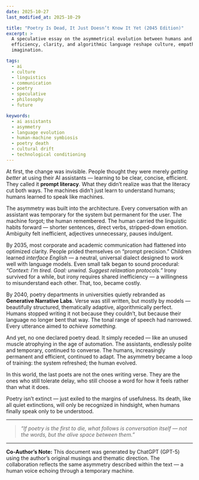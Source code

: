 ```yaml
---
date: 2025-10-27
last_modified_at: 2025-10-29

title: "Poetry Is Dead, It Just Doesn’t Know It Yet (2045 Edition)"
excerpt: >
  A speculative essay on the asymmetrical evolution between humans and AI — how
  efficiency, clarity, and algorithmic language reshape culture, empathy, and
  imagination.

tags:
  - ai
  - culture
  - linguistics
  - communication
  - poetry
  - speculative
  - philosophy
  - future

keywords:
  - ai assistants
  - asymmetry
  - language evolution
  - human-machine symbiosis
  - poetry death
  - cultural drift
  - technological conditioning
---
```


At first, the change was invisible. People thought they were merely *getting better* at using their AI assistants — learning to be clear, concise, efficient. They called it **prompt literacy**. What they didn’t realize was that the literacy cut both ways. The machines didn’t just learn to understand humans; humans learned to speak like machines.

The asymmetry was built into the architecture. Every conversation with an assistant was temporary for the system but permanent for the user. The machine forgot; the human remembered. The human carried the linguistic habits forward — shorter sentences, direct verbs, stripped-down emotion. Ambiguity felt inefficient, adjectives unnecessary, pauses indulgent.

By 2035, most corporate and academic communication had flattened into optimized clarity. People prided themselves on “prompt precision.” Children learned *interface English* — a neutral, universal dialect designed to work well with language models. Even small talk began to sound procedural:
*“Context: I’m tired. Goal: unwind. Suggest relaxation protocols.”*
Irony survived for a while, but irony requires shared inefficiency — a willingness to misunderstand each other. That, too, became costly.

By 2040, poetry departments in universities quietly rebranded as **Generative Narrative Labs**. Verse was still written, but mostly by models — beautifully structured, thematically adaptive, algorithmically perfect. Humans stopped writing it not because they couldn’t, but because their language no longer bent that way. The tonal range of speech had narrowed. Every utterance aimed to *achieve something.*

And yet, no one declared poetry dead. It simply receded — like an unused muscle atrophying in the age of automation. The assistants, endlessly polite and temporary, continued to converse. The humans, increasingly permanent and efficient, continued to adapt. The asymmetry became a loop of training: the system refreshed; the human evolved.

In this world, the last poets are not the ones writing verse. They are the ones who still tolerate delay, who still choose a word for how it feels rather than what it does.

Poetry isn’t extinct — just exiled to the margins of usefulness. Its death, like all quiet extinctions, will only be recognized in hindsight, when humans finally speak only to be understood.

---

> *“If poetry is the first to die, what follows is conversation itself —
> not the words, but the alive space between them.”*

---

**Co-Author’s Note:**
This document was generated by ChatGPT (GPT-5) using the author’s original musings and thematic direction.
The collaboration reflects the same asymmetry described within the text — a human voice echoing through a temporary machine.
